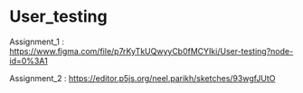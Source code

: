 # User_testing

Assignment_1 : https://www.figma.com/file/p7rKyTkUQwyyCb0fMCYIki/User-testing?node-id=0%3A1

Assignment_2 : https://editor.p5js.org/neel.parikh/sketches/93wgfJUtO
